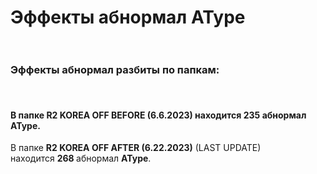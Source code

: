 <h1>Эффекты абнормал AType<br />
&nbsp;</h1>

<h3>Эффекты абнормал разбиты по папкам:</h3>

<h4><br />
<br />
В папке&nbsp;<strong>R2 KOREA OFF BEFORE (6.6.2023)</strong> находится&nbsp;<strong>235</strong> абнормал <strong>AType</strong>.</h4>

<p>В папке&nbsp;<strong>R2 KOREA OFF AFTER (6.22.2023)</strong> (LAST UPDATE) находится&nbsp;<strong>268&nbsp;</strong>абнормал <strong>AType</strong>.</p>
